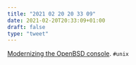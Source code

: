 ```yaml
---
title: "2021 02 20 20 33 09"
date: 2021-02-20T20:33:09+01:00
draft: false
type: "tweet"
---
```

[Modernizing the OpenBSD console](https://www.cambus.net/modernizing-the-openbsd-console/). `#unix`
